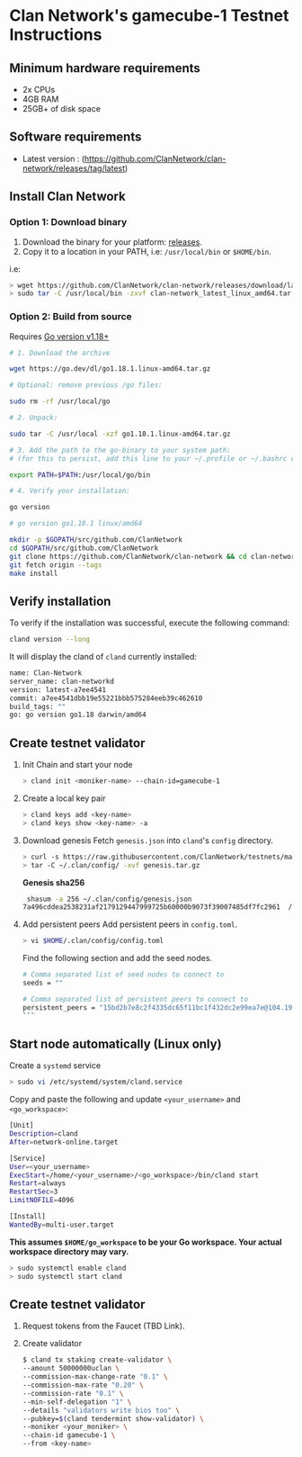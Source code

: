 # Clan Network's gamecube-1 Testnet Instructions

## Minimum hardware requirements

- 2x CPUs
- 4GB RAM
- 25GB+ of disk space

## Software requirements

- Latest version : (https://github.com/ClanNetwork/clan-network/releases/tag/latest)

## Install Clan Network

### Option 1: Download binary

1. Download the binary for your platform: [releases](https://github.com/ClanNetwork/clan-network/releases/tag/latest).
2. Copy it to a location in your PATH, i.e: `/usr/local/bin` or `$HOME/bin`.

i.e:

```sh
> wget https://github.com/ClanNetwork/clan-network/releases/download/latest/clan-network_latest_linux_amd64.tar.gz
> sudo tar -C /usr/local/bin -zxvf clan-network_latest_linux_amd64.tar.gz
```

### Option 2: Build from source

Requires [Go version v1.18+](https://golang.org/doc/install)

```sh
# 1. Download the archive

wget https://go.dev/dl/go1.18.1.linux-amd64.tar.gz

# Optional: remove previous /go files:

sudo rm -rf /usr/local/go

# 2. Unpack:

sudo tar -C /usr/local -xzf go1.18.1.linux-amd64.tar.gz

# 3. Add the path to the go-binary to your system path:
# (for this to persist, add this line to your ~/.profile or ~/.bashrc or  ~/.zshrc)

export PATH=$PATH:/usr/local/go/bin

# 4. Verify your installation:

go version

# go version go1.18.1 linux/amd64
```

```sh
mkdir -p $GOPATH/src/github.com/ClanNetwork
cd $GOPATH/src/github.com/ClanNetwork
git clone https://github.com/ClanNetwork/clan-network && cd clan-network
git fetch origin --tags
make install
```

## Verify installation

To verify if the installation was successful, execute the following command:

```sh
cland version --long
```

It will display the cland of `cland` currently installed:

```sh
name: Clan-Network
server_name: clan-networkd
version: latest-a7ee4541
commit: a7ee4541dbb19e55221bbb575284eeb39c462610
build_tags: ""
go: go version go1.18 darwin/amd64
```

## Create testnet validator

1. Init Chain and start your node

   ```sh
   > cland init <moniker-name> --chain-id=gamecube-1
   ```

2. Create a local key pair

   ```sh
   > cland keys add <key-name>
   > cland keys show <key-name> -a
   ```

3. Download genesis
   Fetch `genesis.json` into `cland`'s `config` directory.

   ```sh
   > curl -s https://raw.githubusercontent.com/ClanNetwork/testnets/main/gamecube-1/genesis/genesis.tar.gz > genesis.tar.gz
   > tar -C ~/.clan/config/ -xvf genesis.tar.gz
   ```

   **Genesis sha256**

   ```sh
    shasum -a 256 ~/.clan/config/genesis.json
   7a496cddea2538231af2179129447999725b60000b9073f39007485df7fc2961  /home/amit/.clan/config/genesis.json
   ```

4. Add persistent peers
   Add persistent peers in `config.toml`.

   ```sh
   > vi $HOME/.clan/config/config.toml
   ```

   Find the following section and add the seed nodes.

   ```sh
   # Comma separated list of seed nodes to connect to
   seeds = ""
   ```

   ````sh
   # Comma separated list of persistent peers to connect to
   persistent_peers = "15bd2b7e8c2f4335dc65f11bc1f432dc2e99ea7e@104.196.221.90:26656"
   ```ֿ
   ````

## Start node automatically (Linux only)

Create a `systemd` service

```sh
> sudo vi /etc/systemd/system/cland.service
```

Copy and paste the following and update `<your_username>` and `<go_workspace>`:

```sh
[Unit]
Description=cland
After=network-online.target

[Service]
User=<your_username>
ExecStart=/home/<your_username>/<go_workspace>/bin/cland start
Restart=always
RestartSec=3
LimitNOFILE=4096

[Install]
WantedBy=multi-user.target
```

**This assumes `$HOME/go_workspace` to be your Go workspace. Your actual workspace directory may vary.**

```sh
> sudo systemctl enable cland
> sudo systemctl start cland
```

## Create testnet validator

1. Request tokens from the Faucet (TBD Link).

2. Create validator

   ```sh
   $ cland tx staking create-validator \
   --amount 50000000uclan \
   --commission-max-change-rate "0.1" \
   --commission-max-rate "0.20" \
   --commission-rate "0.1" \
   --min-self-delegation "1" \
   --details "validators write bios too" \
   --pubkey=$(cland tendermint show-validator) \
   --moniker <your_moniker> \
   --chain-id gamecube-1 \
   --from <key-name>
   ```
